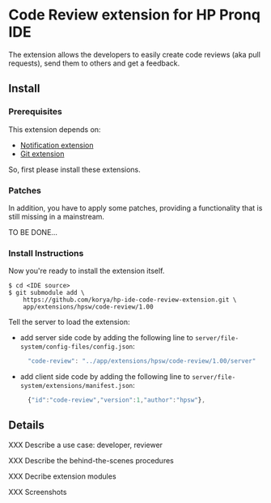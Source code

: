 # Code Review extension for HP Pronq IDE

The extension allows the developers to easily create code reviews (aka pull requests),
send them to others and get a feedback.

## Install

### Prerequisites

This extension depends on:
 - [Notification extension](http://github.com/korya/hp-ide-notification-extension)
 - [Git extension](http://github.com/korya/hp-ide-git-extension)

So, first please install these extensions.

### Patches

In addition, you have to apply some patches, providing a functionality that is still
missing in a mainstream.

TO BE DONE...

### Install Instructions

Now you're ready to install the extension itself.

```shell
$ cd <IDE source>
$ git submodule add \
    https://github.com/korya/hp-ide-code-review-extension.git \
    app/extensions/hpsw/code-review/1.00
```

Tell the server to load the extension:
 - add server side code by adding the following line to
   `server/file-system/config-files/config.json`:
   ```javascript
     "code-review": "../app/extensions/hpsw/code-review/1.00/server"
   ```
 - add client side code by adding the following line to
   `server/file-system/extensions/manifest.json`:
   ```javascript
     {"id":"code-review","version":1,"author":"hpsw"},
   ```

## Details

XXX Describe a use case: developer, reviewer

XXX Describe the behind-the-scenes procedures

XXX Decribe extension modules

XXX Screenshots
